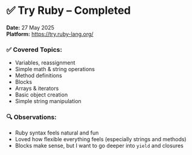 # ✅ Try Ruby – Completed

**Date:** 27 May 2025  
**Platform:** https://try.ruby-lang.org/

### ✅ Covered Topics:
- Variables, reassignment
- Simple math & string operations
- Method definitions
- Blocks
- Arrays & iterators
- Basic object creation
- Simple string manipulation

### 🔍 Observations:
- Ruby syntax feels natural and fun
- Loved how flexible everything feels (especially strings and methods)
- Blocks make sense, but I want to go deeper into `yield` and closures